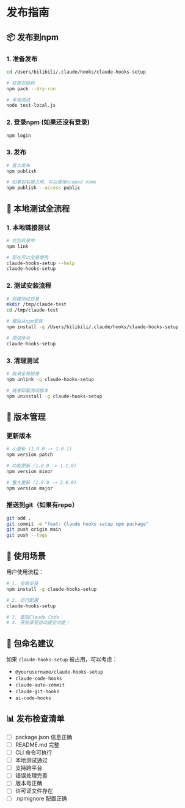 # 发布指南

## 📦 发布到npm

### 1. 准备发布

```bash
cd /Users/bilibili/.claude/hooks/claude-hooks-setup

# 检查包结构
npm pack --dry-run

# 本地测试
node test-local.js
```

### 2. 登录npm (如果还没有登录)

```bash
npm login
```

### 3. 发布

```bash
# 首次发布
npm publish

# 如果包名被占用，可以使用scoped name
npm publish --access public
```

## 🧪 本地测试全流程

### 1. 本地链接测试

```bash
# 在包目录中
npm link

# 现在可以全局使用
claude-hooks-setup --help
claude-hooks-setup
```

### 2. 测试安装流程

```bash
# 创建测试目录
mkdir /tmp/claude-test
cd /tmp/claude-test

# 模拟从npm安装
npm install -g /Users/bilibili/.claude/hooks/claude-hooks-setup

# 测试命令
claude-hooks-setup
```

### 3. 清理测试

```bash
# 取消全局链接
npm unlink -g claude-hooks-setup

# 或者卸载测试版本
npm uninstall -g claude-hooks-setup
```

## 📝 版本管理

### 更新版本

```bash
# 小更新 (1.0.0 -> 1.0.1)
npm version patch

# 功能更新 (1.0.0 -> 1.1.0)  
npm version minor

# 重大更新 (1.0.0 -> 2.0.0)
npm version major
```

### 推送到git（如果有repo）

```bash
git add .
git commit -m "feat: Claude hooks setup npm package"
git push origin main
git push --tags
```

## 🎯 使用场景

用户使用流程：

```bash
# 1. 全局安装
npm install -g claude-hooks-setup

# 2. 运行配置
claude-hooks-setup

# 3. 重启Claude Code
# 4. 开始享受自动提交功能！
```

## 🔧 包命名建议

如果 `claude-hooks-setup` 被占用，可以考虑：

- `@yourusername/claude-hooks-setup`
- `claude-code-hooks`
- `claude-auto-commit`
- `claude-git-hooks`
- `ai-code-hooks`

## 📊 发布检查清单

- [ ] package.json 信息正确
- [ ] README.md 完整
- [ ] CLI 命令可执行
- [ ] 本地测试通过  
- [ ] 支持跨平台
- [ ] 错误处理完善
- [ ] 版本号正确
- [ ] 许可证文件存在
- [ ] .npmignore 配置正确